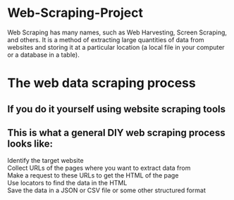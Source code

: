 # Web-Scraping-Project

 Web Scraping has many names, such as Web Harvesting, Screen Scraping, and others. It is a method of extracting large quantities of data from websites and storing it at a particular location (a local file in your computer or a database in a table). 

# The web data scraping process
## If you do it yourself using website scraping tools
## This is what a general DIY web scraping process looks like:

Identify the target website <br />
Collect URLs of the pages where you want to extract data from <br />
Make a request to these URLs to get the HTML of the page <br />
Use locators to find the data in the HTML <br />
Save the data in a JSON or CSV file or some other structured format

